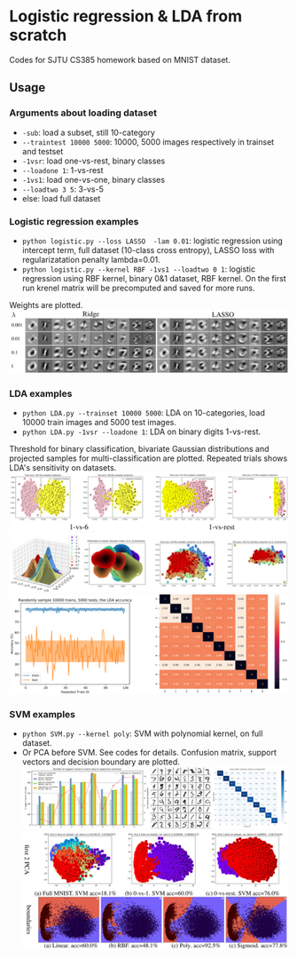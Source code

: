 # Logistic regression & LDA from scratch
Codes for SJTU CS385 homework based on MNIST dataset.

## Usage

### Arguments about loading dataset
+ `-sub`: load a subset, still 10-category
+ `--traintest 10000 5000`: 10000, 5000 images respectively in trainset and testset
+ `-1vsr`: load one-vs-rest, binary classes
+ `--loadone 1`: 1-vs-rest
+ `-1vs1`: load one-vs-one, binary classes
+ `--loadtwo 3 5`: 3-vs-5
+ else: load full dataset

### Logistic regression examples

+ `python logistic.py --loss LASSO  -lam 0.01`: logistic regression using intercept term, full dataset (10-class cross entropy), LASSO loss with regularizatation penalty lambda=0.01.
+ `python logistic.py --kernel RBF -1vs1 --loadtwo 0 1`: logistic regression using RBF kernel, binary 0&1 dataset, RBF kernel. On the first run krenel matrix will be precomputed and saved for more runs.

Weights are plotted.
![](imgs/logistic_weights.png)


### LDA examples

+ `python LDA.py --trainset 10000 5000`: LDA on 10-categories, load 10000 train images and 5000 test images.
+ `python LDA.py -1vsr --loadone 1`: LDA on binary digits 1-vs-rest.

Threshold for binary classification, bivariate Gaussian distributions and projected samples for multi-classification are plotted. Repeated trials shows LDA's sensitivity on datasets.
![](imgs/lda_1d.png)
![](imgs/lda_projected.png)
![](imgs/lda_nostable.png)


### SVM examples

+ `python SVM.py --kernel poly`: SVM with polynomial kernel, on full dataset.
+ Or PCA before SVM. See codes for details.
Confusion matrix, support vectors and decision boundary are plotted.
![](imgs/svm_confusion.png)
![](imgs/svm_boundary.png)
